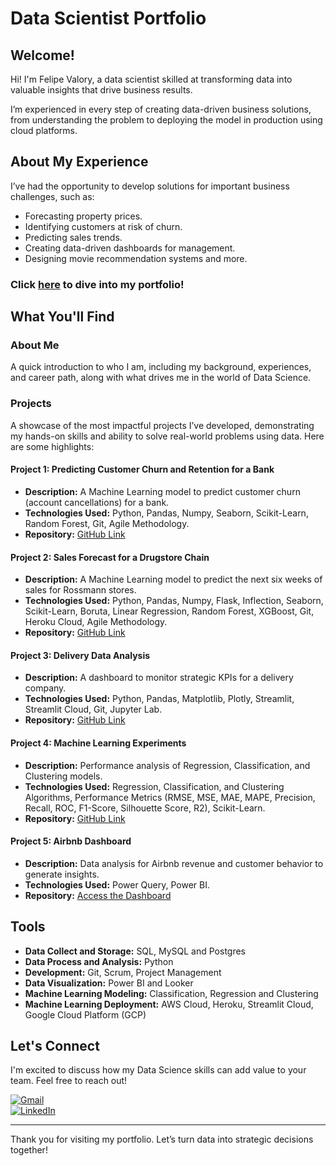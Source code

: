 # Data Scientist Portfolio  

## Welcome!  

Hi! I'm Felipe Valory, a data scientist skilled at transforming data into valuable insights that drive business results.

I’m experienced in every step of creating data-driven business solutions, from understanding the problem to deploying the model in production using cloud platforms.

## About My Experience  

I’ve had the opportunity to develop solutions for important business challenges, such as:  
- Forecasting property prices.  
- Identifying customers at risk of churn.  
- Predicting sales trends.  
- Creating data-driven dashboards for management.  
- Designing movie recommendation systems and more.   

### **Click [here](https://felipevalory.github.io/portfolio_projects/)  to dive into my portfolio!**  


## What You'll Find  

### About Me  
A quick introduction to who I am, including my background, experiences, and career path, along with what drives me in the world of Data Science.  

### Projects  
A showcase of the most impactful projects I’ve developed, demonstrating my hands-on skills and ability to solve real-world problems using data. Here are some highlights:  

#### **Project 1: Predicting Customer Churn and Retention for a Bank**  
- **Description:** A Machine Learning model to predict customer churn (account cancellations) for a bank.  
- **Technologies Used:** Python, Pandas, Numpy, Seaborn, Scikit-Learn, Random Forest, Git, Agile Methodology.  
- **Repository:** [GitHub Link](https://github.com/felipevalory/Churn_Bank)  

#### **Project 2: Sales Forecast for a Drugstore Chain**  
- **Description:** A Machine Learning model to predict the next six weeks of sales for Rossmann stores.  
- **Technologies Used:** Python, Pandas, Numpy, Flask, Inflection, Seaborn, Scikit-Learn, Boruta, Linear Regression, Random Forest, XGBoost, Git, Heroku Cloud, Agile Methodology.  
- **Repository:** [GitHub Link](https://github.com/felipevalory/previsao_de_vendas)  

#### **Project 3: Delivery Data Analysis**  
- **Description:** A dashboard to monitor strategic KPIs for a delivery company.  
- **Technologies Used:** Python, Pandas, Matplotlib, Plotly, Streamlit, Streamlit Cloud, Git, Jupyter Lab.  
- **Repository:** [GitHub Link](https://github.com/felipevalory/Curry-Company)  

#### **Project 4: Machine Learning Experiments**  
- **Description:** Performance analysis of Regression, Classification, and Clustering models.  
- **Technologies Used:** Regression, Classification, and Clustering Algorithms, Performance Metrics (RMSE, MSE, MAE, MAPE, Precision, Recall, ROC, F1-Score, Silhouette Score, R2), Scikit-Learn.  
- **Repository:** [GitHub Link](https://github.com/felipevalory/Machine_Learning)  

#### **Project 5: Airbnb Dashboard**  
- **Description:** Data analysis for Airbnb revenue and customer behavior to generate insights.  
- **Technologies Used:** Power Query, Power BI.  
- **Repository:** [Access the Dashboard](https://bit.ly/3SfpE4V)  

## Tools

- **Data Collect and Storage:** SQL, MySQL and Postgres
- **Data Process and Analysis:** Python
- **Development:** Git, Scrum, Project Management
- **Data Visualization:** Power BI and Looker
- **Machine Learning Modeling:** Classification, Regression and Clustering
- **Machine Learning Deployment:** AWS Cloud, Heroku, Streamlit Cloud, Google Cloud Platform (GCP)   

## Let's Connect  

I'm excited to discuss how my Data Science skills can add value to your team. Feel free to reach out!  

[![Gmail](https://img.shields.io/badge/Email-D14836?style=for-the-badge&logo=gmail&logoColor=white)](mailto:felipevalory@gmail.com)  
[![LinkedIn](https://img.shields.io/badge/LinkedIn-0077B5?style=for-the-badge&logo=linkedin&logoColor=white)](https://www.linkedin.com/in/felipevalory/)

---

Thank you for visiting my portfolio. Let’s turn data into strategic decisions together!  
